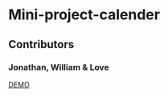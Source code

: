﻿# Mini-project-calender

## Contributors

### Jonathan, William & Love

[DEMO]( https://willen17.github.io/Mini-project-calender/)
